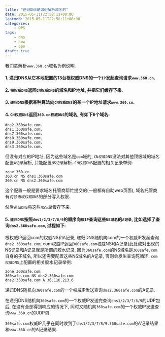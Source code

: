 ```yaml
---
title: "递归DNS是如何解析域名的"
date: 2015-05-11T22:58:11+08:00
lastmod: 2015-05-11T22:58:11+08:00
categories:
    - OPS
tags:
    - dns
    - how
    - ops
draft: true
---
```


我们拿解析`www.360.cn`域名为例说明.

#### 1. 递归DNS从它本地配置的13台根权威DNS的一个`IP`发起查询请求`www.360.cn`.

#### 2. `根权威DNS`返回`CN权威DNS`的域名和IP地址, 并把它们缓存下来.

#### 3. `递归DNS`根据某种算法向`CN权威DNS`的某一个IP地址请求`www.360.cn`.

#### 4. `CN权威DNS`返回`360.cn权威DNS`的域名, 有如下6个域名:
```
dns2.360safe.com.
dns1.360safe.com.
dns7.360safe.com.
dns8.360safe.com.
dns9.360safe.com.
dns3.360safe.com.
```

但没有对应的IP地址, 因为这些域名是`com`域的, `CN权威DNS`没法对其他顶级域的域名配置`A记录`解析, 只能配置`NS记录`解析. `CN权威DNS`配置的相关记录举例:

```
zone 360.cn
360.cn NS dns1.360safe.com
360.cn NS dns2.360safe.com
```

这个配置一般是要求域名托管商帮忙提交的(一般都有自助web页面), 域名托管商有对`顶级域权威DNS`的部分写入权限.

然后`递归DNS`将这些`NS记录`缓存下来.

#### 5. `递归DNS`按照`dns1/2/3/7/8/9`的顺序向`根IP`查询这些`NS域名`的`A记录`, 比如选择了查询`dns2.360safe.com`, 过程如下:

根权威IP返回com的权威NS和A记录, 递归DNS随机向com的一个权威IP发起查询`dns2.360safe.com`, com权威IP返回`360safe.com`权威NS和A记录(此处成对出现的NS记录和A记录就是所谓的胶水记录, 因为`360safe.com`的NS域名是`360safe.com`自身的子域名, 所以还需要配置这些NS域名的A记录, 否则会发生查询死循环. `com权威DNS`上配置的相关胶水记录举例:

```
zone 360safe.com
360safe.com NS dns2.360safe.com
dns2.360safe.com A 36.110.213.6
```

递归DNS随机向`360safe.com`的一个权威IP发送查询`dns2.360safe.com`的A记录.

在递归DNS随机向`360safe.com`的一个权威IP发送完查询`dns1/2/3/7/8/9`的UDP包后, 在没有全部得到响应的情况下, 同时又随机向`360safe.com`的一个权威IP发送查询`www.360.cn`的UDP包.

`360safe.com`权威IP几乎在同时收到了`dns1/2/3/7/8/9.360safe.com`的A记录结果和`www.360.cn`的A记录结果.

